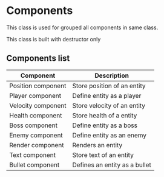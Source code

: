 # Components

This class is used for grouped all components in same class.

This class is built with destructor only

## Components list

| Component          | Description                   |
|--------------------|-------------------------------|
| Position component | Store position of an entity   |
| Player component   | Define entity as a player     |
| Velocity component | Store velocity of an entity   |
| Health component   | Store health of a entity      |
| Boss component     | Define entity as a boss       |
| Enemy component    | Define entity as an enemy     |
| Render component   | Renders an entity             |
| Text component     | Store text of an entity       |
| Bullet component   | Defines an entity as a bullet |
